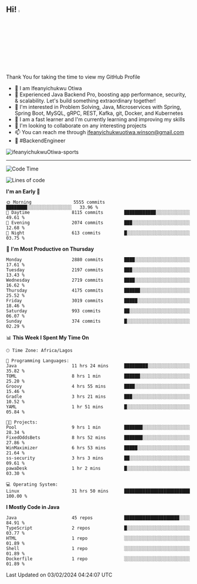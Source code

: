 <!-- BLOG-POST-LIST:START --><!-- BLOG-POST-LIST:END -->

## Hi! <img src="https://media.giphy.com/media/hvRJCLFzcasrR4ia7z/giphy.gif" width="4%"> 

Thank You for taking the time to view my GitHub Profile

- 👋 I am Ifeanyichukwu Otiwa
- 🚀 Experienced Java Backend Pro, boosting app performance, security, & scalability. Let's build something extraordinary together!
- 👀 I'm interested in Problem Solving, Java, Microservices with Spring, Spring Boot, MySQL, gRPC, REST, Kafka, git, Docker, and Kubernetes
- 🌱 I am a fast learner and I'm currently learning and improving my skills
- 💞️ I'm looking to collaborate on any interesting projects
- 📫 You can reach me through ifeanyichukwuotiwa.winson@gmail.com
- 🚀 #BackendEngineer

<p align="left" marginTop="10px"> <img src="https://komarev.com/ghpvc/?username=ifeanyichukwuOtiwa-sports&label=Profile%20views&color=0e75b6&style=for-the-badge" alt="ifeanyichukwuOtiwa-sports" /> </p>

***

<!--START_SECTION:waka-->
![Code Time](http://img.shields.io/badge/Code%20Time-2%2C200%20hrs%2027%20mins-blue)

![Lines of code](https://img.shields.io/badge/From%20Hello%20World%20I%27ve%20Written-5.0%20million%20lines%20of%20code-blue)

**I'm an Early 🐤** 

```text
🌞 Morning                5555 commits        ████████░░░░░░░░░░░░░░░░░   33.96 % 
🌆 Daytime                8115 commits        ████████████░░░░░░░░░░░░░   49.61 % 
🌃 Evening                2074 commits        ███░░░░░░░░░░░░░░░░░░░░░░   12.68 % 
🌙 Night                  613 commits         █░░░░░░░░░░░░░░░░░░░░░░░░   03.75 % 
```
📅 **I'm Most Productive on Thursday** 

```text
Monday                   2880 commits        ████░░░░░░░░░░░░░░░░░░░░░   17.61 % 
Tuesday                  2197 commits        ███░░░░░░░░░░░░░░░░░░░░░░   13.43 % 
Wednesday                2719 commits        ████░░░░░░░░░░░░░░░░░░░░░   16.62 % 
Thursday                 4175 commits        ██████░░░░░░░░░░░░░░░░░░░   25.52 % 
Friday                   3019 commits        █████░░░░░░░░░░░░░░░░░░░░   18.46 % 
Saturday                 993 commits         ██░░░░░░░░░░░░░░░░░░░░░░░   06.07 % 
Sunday                   374 commits         █░░░░░░░░░░░░░░░░░░░░░░░░   02.29 % 
```


📊 **This Week I Spent My Time On** 

```text
🕑︎ Time Zone: Africa/Lagos

💬 Programming Languages: 
Java                     11 hrs 24 mins      █████████░░░░░░░░░░░░░░░░   35.82 % 
TOML                     8 hrs 1 min         ██████░░░░░░░░░░░░░░░░░░░   25.20 % 
Groovy                   4 hrs 55 mins       ████░░░░░░░░░░░░░░░░░░░░░   15.46 % 
Gradle                   3 hrs 21 mins       ███░░░░░░░░░░░░░░░░░░░░░░   10.52 % 
YAML                     1 hr 51 mins        █░░░░░░░░░░░░░░░░░░░░░░░░   05.84 % 

🐱‍💻 Projects: 
Pool                     9 hrs 1 min         ███████░░░░░░░░░░░░░░░░░░   28.34 % 
FixedOddsBets            8 hrs 52 mins       ███████░░░░░░░░░░░░░░░░░░   27.86 % 
WinMaximizer             6 hrs 53 mins       █████░░░░░░░░░░░░░░░░░░░░   21.64 % 
ss-security              3 hrs 3 mins        ██░░░░░░░░░░░░░░░░░░░░░░░   09.61 % 
pawaDesk                 1 hr 2 mins         █░░░░░░░░░░░░░░░░░░░░░░░░   03.30 % 

💻 Operating System: 
Linux                    31 hrs 50 mins      █████████████████████████   100.00 % 
```

**I Mostly Code in Java** 

```text
Java                     45 repos            █████████████████████░░░░   84.91 % 
TypeScript               2 repos             █░░░░░░░░░░░░░░░░░░░░░░░░   03.77 % 
HTML                     1 repo              ░░░░░░░░░░░░░░░░░░░░░░░░░   01.89 % 
Shell                    1 repo              ░░░░░░░░░░░░░░░░░░░░░░░░░   01.89 % 
Dockerfile               1 repo              ░░░░░░░░░░░░░░░░░░░░░░░░░   01.89 % 
```




 Last Updated on 03/02/2024 04:24:07 UTC
<!--END_SECTION:waka-->

<!--
<p align="center">
![trophy](https://github-profile-trophy.vercel.app/?username=ifeanyichukwuOtiwa-sports&theme=onedark) (https://github.com/ryo-ma/github-profile-trophy)
</p>
-->

<!---
ifeanyi-otiwa/ifeanyi-otiwa is a ✨ special ✨ repository because its `README.md` (this file) appears on your GitHub profile.
You can click the Preview link to take a look at your changes.
--->
